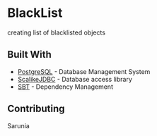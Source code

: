 # BlackList

creating list of blacklisted objects

## Built With

* [PostgreSQL](https://www.postgresql.org/) - Database Management System
* [ScalikeJDBC](scalikejdbc.org/) - Database access library
* [SBT](https://www.scala-sbt.org/) - Dependency Management

## Contributing

Sarunia
